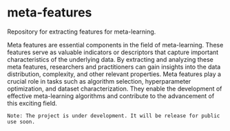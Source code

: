 # meta-features
Repository for extracting features for meta-learning.

Meta features are essential components in the field of meta-learning. These features serve as valuable indicators or descriptors that capture important characteristics of the underlying data. By extracting and analyzing these meta features, researchers and practitioners can gain insights into the data distribution, complexity, and other relevant properties. Meta features play a crucial role in tasks such as algorithm selection, hyperparameter optimization, and dataset characterization. They enable the development of effective meta-learning algorithms and contribute to the advancement of this exciting field.


`Note: The project is under development. It will be release for public use soon.`